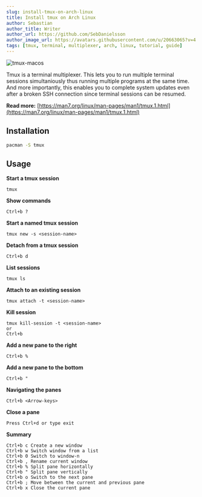 ```yaml
---
slug: install-tmux-on-arch-linux
title: Install tmux on Arch Linux
author: Sebastian
author_title: Writer
author_url: https://github.com/SebDanielsson
author_image_url: https://avatars.githubusercontent.com/u/20663065?v=4
tags: [tmux, terminal, multiplexer, arch, linux, tutorial, guide]
---
```


![tmux-macos](https://hogwarts.zone/content/images/2021/02/tmux-macos.jpg)

Tmux is a terminal multiplexer. This lets you to run multiple terminal sessions simultaniously thus running multiple programs at the same time. And more importantly, this enables you to complete system updates even after a broken SSH connection since terminal sessions can be resumed.

<!--truncate-->

**Read more:** [https://man7.org/linux/man-pages/man1/tmux.1.html](https://man7.org/linux/man-pages/man1/tmux.1.html)

## Installation
```bash
pacman -S tmux
```

## Usage

**Start a tmux session**
```
tmux
```

**Show commands**
```
Ctrl+b ?
```

**Start a named tmux session**
```
tmux new -s <session-name>
```

**Detach from a tmux session**
```
Ctrl+b d
```

**List sessions**
```
tmux ls
```

**Attach to an existing session**
```
tmux attach -t <session-name>
```

**Kill session**
```
tmux kill-session -t <session-name>
or
Ctrl+b 
```

**Add a new pane to the right**
```
Ctrl+b %
```

**Add a new pane to the bottom**
```
Ctrl+b "
```

**Navigating the panes**
```
Ctrl+b <Arrow-keys>
```

**Close a pane**
```
Press Ctrl+d or type exit
```

**Summary**
```
Ctrl+b c Create a new window
Ctrl+b w Switch window from a list
Ctrl+b 0 Switch to window-n
Ctrl+b , Rename current window
Ctrl+b % Split pane horizontally
Ctrl+b " Split pane vertically
Ctrl+b o Switch to the next pane
Ctrl+b ; Move between the current and previous pane
Ctrl+b x Close the current pane
```
